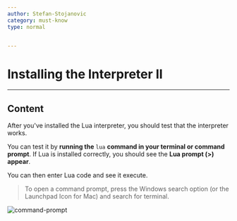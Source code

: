 ```yaml
---
author: Stefan-Stojanovic
category: must-know
type: normal


---
```


# Installing the Interpreter II

---

## Content

After you've installed the Lua interpreter, you should test that the interpreter works. 

You can test it by **running the** `lua` **command in your terminal or command prompt**. If Lua is installed correctly, you should see the **Lua prompt (>) appear**. 

You can then enter Lua code and see it execute.

> To open a command prompt, press the Windows search option (or the Launchpad Icon for Mac) and search for terminal.

![command-prompt](https://img.enkipro.com/7526a646ae91a958b2ef620e5351e999.png)